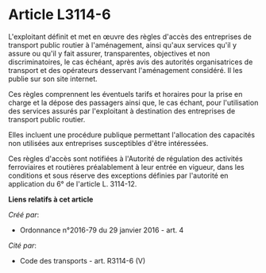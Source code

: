 # Article L3114-6

L'exploitant définit et met en œuvre des règles d'accès des entreprises de transport public routier à l'aménagement, ainsi
qu'aux services qu'il y assure ou qu'il y fait assurer, transparentes, objectives et non discriminatoires, le cas échéant,
après avis des autorités organisatrices de transport et des opérateurs desservant l'aménagement considéré. Il les publie sur
son site internet. 

Ces règles comprennent les éventuels tarifs et horaires pour la prise en charge et la dépose des passagers ainsi que, le cas
échant, pour l'utilisation des services assurés par l'exploitant à destination des entreprises de transport public routier. 

Elles incluent une procédure publique permettant l'allocation des capacités non utilisées aux entreprises susceptibles d'être
intéressées. 

Ces règles d'accès sont notifiées à l'Autorité de régulation des activités ferroviaires et routières préalablement à leur
entrée en vigueur, dans les conditions et sous réserve des exceptions définies par l'autorité en application du 6° de
l'article L. 3114-12.

**Liens relatifs à cet article**

_Créé par_:

  - Ordonnance n°2016-79 du 29 janvier 2016 - art. 4

_Cité par_:

  - Code des transports - art. R3114-6 (V)

